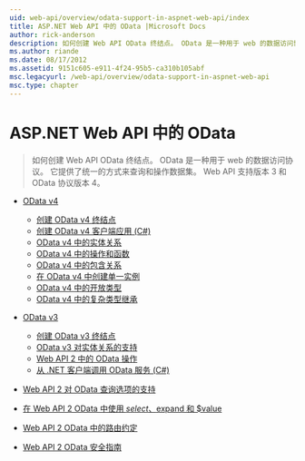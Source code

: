 ```yaml
---
uid: web-api/overview/odata-support-in-aspnet-web-api/index
title: ASP.NET Web API 中的 OData |Microsoft Docs
author: rick-anderson
description: 如何创建 Web API OData 终结点。 OData 是一种用于 web 的数据访问协议。 它提供了统一的方式来查询和操作数据集。 Web API s...
ms.author: riande
ms.date: 08/17/2012
ms.assetid: 9151c605-e911-4f24-95b5-ca310b105abf
msc.legacyurl: /web-api/overview/odata-support-in-aspnet-web-api
msc.type: chapter
---
```

<a name="odata-in-aspnet-web-api"></a>ASP.NET Web API 中的 OData
====================
> 如何创建 Web API OData 终结点。 OData 是一种用于 web 的数据访问协议。 它提供了统一的方式来查询和操作数据集。 Web API 支持版本 3 和 OData 协议版本 4。


- [OData v4](odata-v4/index.md)

    - [创建 OData v4 终结点](odata-v4/create-an-odata-v4-endpoint.md)
    - [创建 OData v4 客户端应用 (C#)](odata-v4/create-an-odata-v4-client-app.md)
    - [OData v4 中的实体关系](odata-v4/entity-relations-in-odata-v4.md)
    - [OData v4 中的操作和函数](odata-v4/odata-actions-and-functions.md)
    - [OData v4 中的包含关系](odata-v4/odata-containment-in-web-api-22.md)
    - [在 OData v4 中创建单一实例](odata-v4/using-a-singleton-in-an-odata-endpoint-in-web-api-22.md)
    - [OData v4 中的开放类型](odata-v4/use-open-types-in-odata-v4.md)
    - [OData v4 中的复杂类型继承](odata-v4/complex-type-inheritance-in-odata-v4.md)
- [OData v3](odata-v3/index.md)

    - [创建 OData v3 终结点](odata-v3/creating-an-odata-endpoint.md)
    - [OData v3 对实体关系的支持](odata-v3/working-with-entity-relations.md)
    - [Web API 2 中的 OData 操作](odata-v3/odata-actions.md)
    - [从 .NET 客户端调用 OData 服务 (C#)](odata-v3/calling-an-odata-service-from-a-net-client.md)
- [Web API 2 对 OData 查询选项的支持](supporting-odata-query-options.md)
- [在 Web API 2 OData 中使用 $select、$expand 和 $value](using-select-expand-and-value.md)
- [Web API 2 OData 中的路由约定](odata-routing-conventions.md)
- [Web API 2 OData 安全指南](odata-security-guidance.md)
